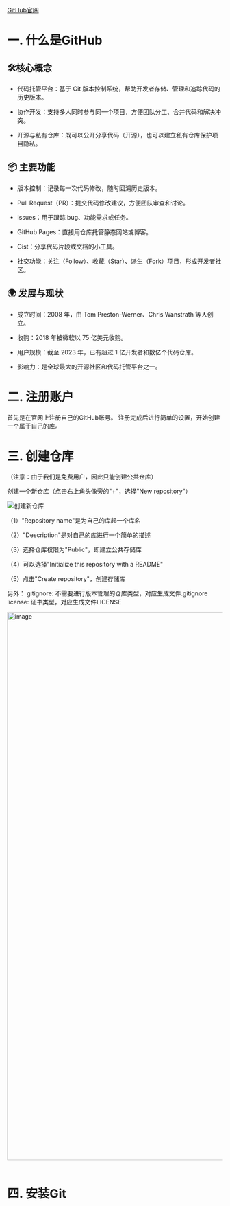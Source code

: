 [GitHub官网](github.com)  
# 一. 什么是GitHub
## 🛠核心概念
- 代码托管平台：基于 Git 版本控制系统，帮助开发者存储、管理和追踪代码的历史版本。

- 协作开发：支持多人同时参与同一个项目，方便团队分工、合并代码和解决冲突。

- 开源与私有仓库：既可以公开分享代码（开源），也可以建立私有仓库保护项目隐私。

## 📦 主要功能
- 版本控制：记录每一次代码修改，随时回溯历史版本。

- Pull Request（PR）：提交代码修改建议，方便团队审查和讨论。

- Issues：用于跟踪 bug、功能需求或任务。

- GitHub Pages：直接用仓库托管静态网站或博客。

- Gist：分享代码片段或文档的小工具。

- 社交功能：关注（Follow）、收藏（Star）、派生（Fork）项目，形成开发者社区。

## 🌍 发展与现状
- 成立时间：2008 年，由 Tom Preston-Werner、Chris Wanstrath 等人创立。      

- 收购：2018 年被微软以 75 亿美元收购。

- 用户规模：截至 2023 年，已有超过 1 亿开发者和数亿个代码仓库。

- 影响力：是全球最大的开源社区和代码托管平台之一。

# 二. 注册账户
首先是在官网上注册自己的GitHub账号。 注册完成后进行简单的设置，开始创建一个属于自己的库。

# 三. 创建仓库
（注意：由于我们是免费用户，因此只能创建公共仓库）

创建一个新仓库（点击右上角头像旁的"+"，选择"New repository"）

![创建新仓库](https://raw.githubusercontent.com/moiunaochen/github-beginners-guide/refs/heads/main/assets/1.png)

（1）"Repository name"是为自己的库起一个库名 

（2）"Description"是对自己的库进行一个简单的描述 

（3）选择仓库权限为"Public"，即建立公共存储库 

（4）可以选择"Initialize this repository with a README" 

（5）点击"Create repository"，创建存储库 

另外： gitignore: 不需要进行版本管理的仓库类型，对应生成文件.gitignore license: 证书类型，对应生成文件LICENSE

<img width="1362" height="1277" alt="image" src="https://github.com/user-attachments/assets/79804d64-966d-45eb-9914-987b0d489a79" />  

# 四. 安装Git






